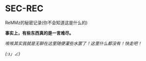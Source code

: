 # SEC-REC
ReMMz的秘密记录(你不会知道这是什么的)

**事实上，有些东西真的是一言难尽。**

*咳咳其实我就是无聊在这里随便灌些水罢了！这里什么都没有！快走吧！*

_(:з」∠)_
